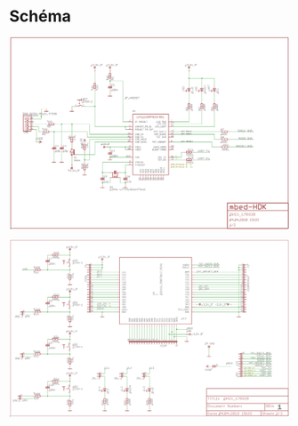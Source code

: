 # Schéma

![](../../../../.gitbook/assets/schema_dk3g.PNG)





![](../../../../.gitbook/assets/schema_dk3g_2.PNG)

